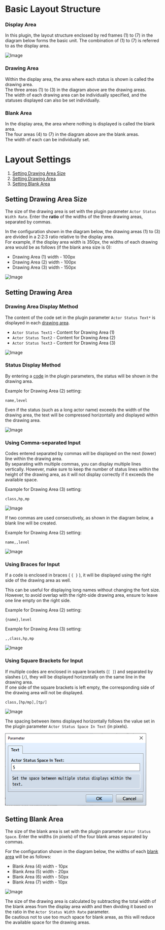 
# Basic Layout Structure

### Display Area

In this plugin, the layout structure enclosed by red frames (1) to (7) in the diagram below forms the basic unit. The combination of (1) to (7) is referred to as the display area.

![Image](image/FTKR_CustomSimpleActorStatus/n01_002.png)

### Drawing Area

Within the display area, the area where each status is shown is called the drawing area.  
The three areas (1) to (3) in the diagram above are the drawing areas.  
The width of each drawing area can be individually specified, and the statuses displayed can also be set individually.

### Blank Area

In the display area, the area where nothing is displayed is called the blank area.  
The four areas (4) to (7) in the diagram above are the blank areas.  
The width of each can be individually set.

# Layout Settings

1. [Setting Drawing Area Size](#setting-drawing-area-size)
3. [Setting Drawing Area](#setting-drawing-area)
4. [Setting Blank Area](#setting-blank-area)

## Setting Drawing Area Size

The size of the drawing area is set with the plugin parameter `Actor Status Width Rate`. Enter the **ratio** of the widths of the three drawing areas, separated by commas.

In the configuration shown in the diagram below, the drawing areas (1) to (3) are divided in a 2:2:3 ratio relative to the display area.  
For example, if the display area width is 350px, the widths of each drawing area would be as follows (if the blank area size is 0):  
* Drawing Area (1) width - 100px  
* Drawing Area (2) width - 100px  
* Drawing Area (3) width - 150px

![Image](image/FTKR_CustomSimpleActorStatus/n02_005.png)

## Setting Drawing Area

### Drawing Area Display Method

The content of the code set in the plugin parameter `Actor Status Text*` is displayed in each [drawing area](#drawing-area).  
* `Actor Status Text1` - Content for Drawing Area (1)  
* `Actor Status Text2` - Content for Drawing Area (2)  
* `Actor Status Text3` - Content for Drawing Area (3)

![Image](image/FTKR_CustomSimpleActorStatus/n02_002.png)

### Status Display Method

By entering a [code](#status-that-can-be-displayed) in the plugin parameters, the status will be shown in the drawing area.

Example for Drawing Area (2) setting:
```
name,level
```
Even if the status (such as a long actor name) exceeds the width of the drawing area, the text will be compressed horizontally and displayed within the drawing area.

![Image](image/FTKR_CustomSimpleActorStatus/n02_013.png)

### Using Comma-separated Input

Codes entered separated by commas will be displayed on the next (lower) line within the drawing area.  
By separating with multiple commas, you can display multiple lines vertically. However, make sure to keep the number of status lines within the height of the drawing area, as it will not display correctly if it exceeds the available space.

Example for Drawing Area (3) setting:
```
class,hp,mp
```

![Image](image/FTKR_CustomSimpleActorStatus/n02_009.png)

If two commas are used consecutively, as shown in the diagram below, a blank line will be created.

Example for Drawing Area (2) setting:
```
name,,level
```

![Image](image/FTKR_CustomSimpleActorStatus/n02_008.png)

### Using Braces for Input

If a code is enclosed in braces ( `{ }` ), it will be displayed using the right side of the drawing area as well.

This can be useful for displaying long names without changing the font size. However, to avoid overlap with the right-side drawing area, ensure to leave one line empty on the right side.

Example for Drawing Area (2) setting:
```
{name},level
```
Example for Drawing Area (3) setting:
```
,,class,hp,mp
```

![Image](image/FTKR_CustomSimpleActorStatus/n02_012.png)

### Using Square Brackets for Input

If multiple codes are enclosed in square brackets (`[ ]`) and separated by slashes (`/`), they will be displayed horizontally on the same line in the drawing area.  
If one side of the square brackets is left empty, the corresponding side of the drawing area will not be displayed.

```
class,[hp/mp],[tp/]
```

![Image](image/FTKR_CustomSimpleActorStatus/n02_014.png)

The spacing between items displayed horizontally follows the value set in the plugin parameter `Actor Status Space In Text` (in pixels).

![Image](image/FTKR_CustomSimpleActorStatus/n02_004.png)

## Setting Blank Area

The size of the blank area is set with the plugin parameter `Actor Status Space`. Enter the widths (in pixels) of the four blank areas separated by commas.

For the configuration shown in the diagram below, the widths of each [blank area](#blank-area) will be as follows:  
* Blank Area (4) width - 10px  
* Blank Area (5) width - 20px  
* Blank Area (6) width - 50px  
* Blank Area (7) width - 10px

![Image](image/FTKR_CustomSimpleActorStatus/n02_003.png)

The size of the drawing area is calculated by subtracting the total width of the blank areas from the display area width and then dividing it based on the ratio in the `Actor Status Width Rate` parameter.  
Be cautious not to use too much space for blank areas, as this will reduce the available space for the drawing areas.
